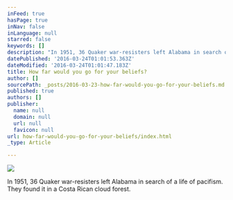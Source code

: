 ```yaml
---
inFeed: true
hasPage: true
inNav: false
inLanguage: null
starred: false
keywords: []
description: "In 1951, 36 Quaker war-resisters left Alabama in search of a life of pacifism. They found it in a Costa Rican cloud forest.\_"
datePublished: '2016-03-24T01:01:53.363Z'
dateModified: '2016-03-24T01:01:47.183Z'
title: How far would you go for your beliefs?
author: []
sourcePath: _posts/2016-03-23-how-far-would-you-go-for-your-beliefs.md
published: true
authors: []
publisher:
  name: null
  domain: null
  url: null
  favicon: null
url: how-far-would-you-go-for-your-beliefs/index.html
_type: Article

---
```

![](https://the-grid-user-content.s3-us-west-2.amazonaws.com/b927eb21-7528-4565-a630-27f7e456902b.jpg)

In 1951, 36 Quaker war-resisters left Alabama in search of a life of pacifism. They found it in a Costa Rican cloud forest.